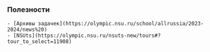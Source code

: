 
### Полезности
	- [Архивы задачек](https://olympic.nsu.ru/school/allrussia/2023-2024/news%20)
	- [NSUts](https://olympic.nsu.ru/nsuts-new/tours#?tour_to_select=11908)
